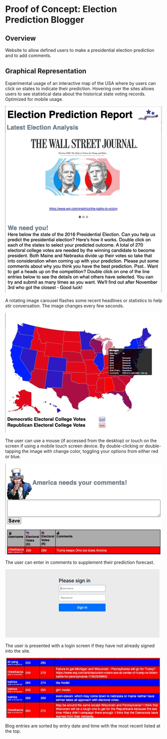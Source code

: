 # Proof of Concept: Election Prediction Blogger
## Overview
Website to allow defined users to make a presidential election prediction and to add comments.
## Graphical Representation
Experimental usage of an interactive map of the USA where by users can click on
states to indicate their prediction.  Hovering over the sites allows
users to see statistical data about the historical state voting records.
Optimized for mobile usage.


![Rotating Header Image](docs/02-header-rotating-image.jpg)

A rotating image carousel flashes some recent headlines or statistics to 
help stir conversation.  The image changes every few seconds. 

![Interactive Map Image](docs/04-interactive-map.jpg)

The user can use a mouse (if accessed from the desktop) or touch on the 
screen if using a mobile touch screen device.  By double-clicking or
double-tapping the image with change color, toggling your options from either
red or blue.

![Comments Entry Area](docs/06-comment-entry.jpg)

The user can enter in comments to supplement their prediction forecast.

![Login Screen Image](docs/10-login-screen.jpg)

The user is presented with a login screen if they have not already signed 
into the site.

![Blog Entries Image](docs/08-blog-entries.jpg)

Blog entries are sorted by entry date and time with
the most recent listed at the top.